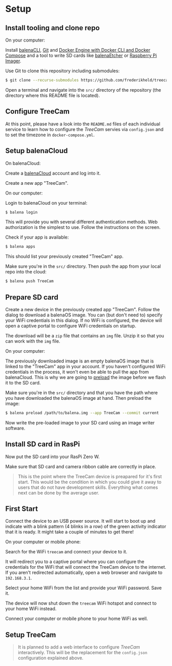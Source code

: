 # Setup

## Install tooling and clone repo

On your computer:

Install [balenaCLI](https://github.com/balena-io/balena-cli/blob/master/INSTALL.md), [Git](https://git-scm.com/book/en/v2/Getting-Started-Installing-Git) and [Docker Engine with Docker CLI and Docker Compose](https://git-scm.com/book/en/v2/Getting-Started-Installing-Git) and a tool to write SD cards like [balenaEtcher](https://www.balena.io/etcher/) or [Raspberry Pi Imager](https://www.raspberrypi.org/software/).

Use Git to clone this repository including submodules:

```sh
$ git clone --recurse-submodules https://github.com/frederikheld/treecam.git
```

Open a terminal and navigate into the `src/` directory of the repository (the directory where this README file is located).

## Configure TreeCam

At this point, please have a look into the `README.md` files of each individual service to learn how to configure the _TreeCam_ servies via `config.json` and to set the timezone in `docker-compose.yml`.

## Setup balenaCloud

On balenaCloud:

Create a [balenaCloud](https://www.balena.io/cloud/) account and log into it.

Create a new app "TreeCam".

On our computer:

Login to balenaCloud on your terminal:

```sh
$ balena login
```

This will provide you with several different authentication methods. Web authorization is the simplest to use. Follow the instructions on the screen.

Check if your app is available:

```sh
$ balena apps
```

This should list your previously created "TreeCam" app.

Make sure you're in the `src/` directory. Then push the app from your local repo into the cloud:

```sh
$ balena push TreeCam
```

## Prepare SD card

Create a new device in the previously created app "TreeCam". Follow the dialog to download a balenaOS image. You can (but don't need to) specify your WiFi credentials in this dialog. If no WiFi is configured, the device will open a captive portal to configure WiFi credentials on startup.

The download will be a `zip` file that contains an `img` file. Unzip it so that you can work with the `img` file.

On your computer:

The previously downloaded image is an empty balenaOS image that is linked to the "TreeCam" app in your account. If you haven't configured WiFi credentials in the process, it won't even be able to pull the app from balenaCloud. This is why we are going to [preload](https://www.balena.io/docs/reference/balena-cli/#preload-image) the image before we flash it to the SD card.

Make sure you're in the `src/` directory and that you have the path where you have downloaded the balenaOS image at hand. Then preload the image:

```sh
$ balena preload /path/to/balena.img --app TreeCam --commit current
```

Now write the pre-loaded image to your SD card using an image writer software.

## Install SD card in RasPi

Now put the SD card into your RasPi Zero W.

Make sure that SD card and camera ribbon cable are correctly in place.

> This is the point where the TreeCam device is preapared for it's first start. This would be the condition in which you could give it away to users that do not have development skills. Everything what comes next can be done by the average user.

## First Start

Connect the device to an USB power source. It will start to boot up and indicate with a blink pattern (4 blinks in a row) of the green activity indicator that it is ready. It might take a couple of minutes to get there!

On your computer or mobile phone:

Search for the WiFi `treecam` and connect your device to it.

It will redirect you to a captive portal where you can configure the credentials for the WiFi that will connect the TreeCam device to the internet. If you aren't redirected automatically, open a web browser and navigate to `192.168.3.1`.

Select your home WiFi from the list and provide your WiFi password. Save it.

The device will now shut down the `treecam` WiFi hotspot and connect to your home WiFi instead.

Connect your computer or mobile phone to your home WiFi as well.

## Setup TreeCam

> It is planned to add a web interface to configure _TreeCam_ interactively. This will be the replacement for the `config.json` configuration explained above.

<!-- Check your router for the IP of the "TreeCam" device. -->
